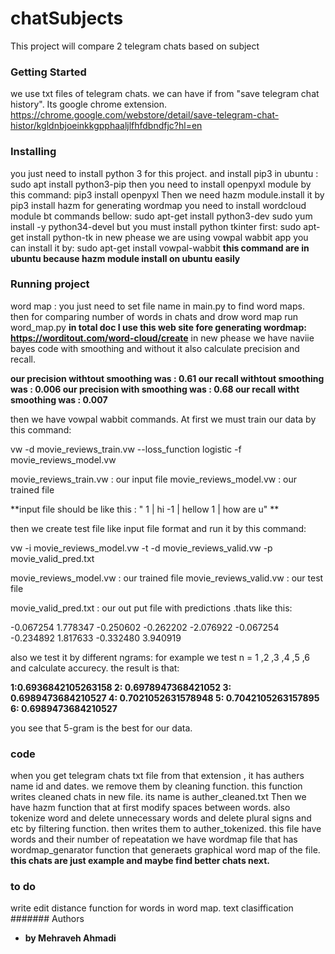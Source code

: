# chatSubjects

This project will compare 2 telegram chats based on subject

### Getting Started
we use txt files of telegram chats. we can have if from "save telegram chat history". Its google chrome extension.
https://chrome.google.com/webstore/detail/save-telegram-chat-histor/kgldnbjoeinkkgpphaaljlfhfdbndfjc?hl=en

### Installing

you just need to install python 3 for this project.
and install pip3 in ubuntu :
sudo apt install python3-pip
then you need to install openpyxl module by this command:
pip3 install openpyxl
Then we need hazm module.install it by 
pip3 install hazm
for generating wordmap you need to install wordcloud module bt commands bellow:
sudo apt-get install python3-dev
sudo yum install -y python34-devel
but you must install python tkinter first:
sudo apt-get install python-tk
in new phease we are using vowpal wabbit app 
you can install it by:
sudo apt-get install vowpal-wabbit
**this command are in ubuntu because hazm module install on ubuntu easily**




### Running project
word map :
you just need to set file name in main.py to find word maps.
then for comparing number of words in chats and drow word map run word_map.py
**in total doc I use this web site fore generating wordmap: https://worditout.com/word-cloud/create**
in new phease we have naviie bayes code with smoothing and without it
also calculate precision and recall.

**our precision withtout smoothing was : 0.61
our recall  withtout smoothing was : 0.006
our precision with smoothing was : 0.68
our recall  witht smoothing was : 0.007**

then we have vowpal wabbit commands.
At first we must train our data by this command:

vw -d movie_reviews_train.vw --loss_function logistic -f movie_reviews_model.vw

movie_reviews_train.vw : our input file
movie_reviews_model.vw : our trained file

 **input file should be like this : " 1 | hi 
                                      -1 | hellow
                                       1 | how are u" **
                                       
 then we create test file like input file format and run it by this command:
 
 vw -i movie_reviews_model.vw -t -d movie_reviews_valid.vw -p movie_valid_pred.txt
 
 movie_reviews_model.vw : our trained file
 movie_reviews_valid.vw : our test file
 
 movie_valid_pred.txt : our out put file with predictions .thats like this:
 
 -0.067254
1.778347
-0.250602
-0.262202
-2.076922
-0.067254
-0.234892
1.817633
-0.332480
3.940919

 also we test it by different ngrams:
 for example we test n = 1 ,2 ,3 ,4 ,5 ,6 
 and calculate accurecy. the result is that:
 
 **1:0.6936842105263158
 2: 0.6978947368421052
 3: 0.6989473684210527
 4: 0.7021052631578948
 5: 0.7042105263157895
 6: 0.6989473684210527**
 
 you see that 5-gram is the best for our data.
 
 
 
                                    
###  code
when you get telegram chats txt file from that extension , it has authers name id and dates.
we remove them by cleaning function.
this function writes cleaned chats in new file. its name is auther_cleaned.txt
Then we have hazm function that at first modify spaces between words.
also tokenize word and delete unnecessary words and delete plural signs and etc by filtering function.
then writes them to auther_tokenized. this file have words and their number of repeatation
we have wordmap  file that has wordmap_genarator function that generaets graphical word map of the file.
**this chats are just example and maybe find better chats next.**

### to do
write edit distance function for words in word map.
text clasiffication
####### Authors

* **by Mehraveh Ahmadi** 




